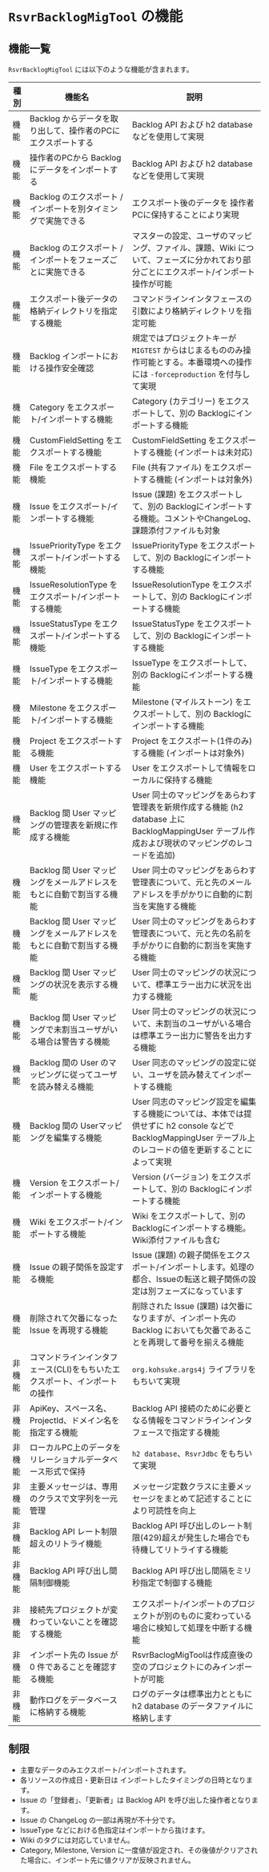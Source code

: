 # `RsvrBacklogMigTool` の機能

## 機能一覧

`RsvrBacklogMigTool` には以下のような機能が含まれます。

| 種別   | 機能名                | 説明 |
| ---   | ---                  | --- |
| 機能   | Backlog からデータを取り出して、操作者のPCにエクスポートする | Backlog API および h2 database などを使用して実現 |
| 機能   | 操作者のPCから Backlog にデータをインポートする | Backlog API および h2 database などを使用して実現 |
| 機能   | Backlog のエクスポート / インポートを別タイミングで実施できる | エクスポート後のデータを 操作者PCに保持することにより実現 |
| 機能   | Backlog のエクスポート / インポートをフェーズごとに実施できる | マスターの設定、ユーザのマッピング、ファイル、課題、Wiki について、フェーズに分かれており部分ごとにエクスポート/インポート操作が可能 |
| 機能   | エクスポート後データの格納ディレクトリを指定する機能 | コマンドラインインタフェースの引数により格納ディレクトリを指定可能 |
| 機能   | Backlog インポートにおける操作安全確認 | 規定ではプロジェクトキーが `MIGTEST` からはじまるもののみ操作可能とする。本番環境への操作には `-forceproduction` を付与して実現 |
| 機能   | Category をエクスポート/インポートする機能 | Category (カテゴリー) をエクスポートして、別の Backlogにインポートする機能 |
| 機能   | CustomFieldSetting をエクスポートする機能 | CustomFieldSetting をエクスポートする機能 (インポートは未対応) |
| 機能   | File をエクスポートする機能 | File (共有ファイル) をエクスポートする機能 (インポートは対象外) |
| 機能   | Issue をエクスポート/インポートする機能 | Issue (課題) をエクスポートして、別の Backlogにインポートする機能。コメントやChangeLog、課題添付ファイルも対象 |
| 機能   | IssuePriorityType をエクスポート/インポートする機能 | IssuePriorityType をエクスポートして、別の Backlogにインポートする機能 |
| 機能   | IssueResolutionType をエクスポート/インポートする機能 | IssueResolutionType をエクスポートして、別の Backlogにインポートする機能 |
| 機能   | IssueStatusType をエクスポート/インポートする機能 | IssueStatusType をエクスポートして、別の Backlogにインポートする機能 |
| 機能   | IssueType をエクスポート/インポートする機能 | IssueType をエクスポートして、別の Backlogにインポートする機能 |
| 機能   | Milestone をエクスポート/インポートする機能 | Milestone (マイルストーン) をエクスポートして、別の Backlogにインポートする機能 |
| 機能   | Project をエクスポートする機能 | Project をエクスポート(1件のみ)する機能 (インポートは対象外) |
| 機能   | User をエクスポートする機能 | User をエクスポートして情報をローカルに保持する機能 |
| 機能   | Backlog 間 User マッピングの管理表を新規に作成する機能 | User 同士のマッピングをあらわす管理表を新規作成する機能 (h2 database 上に BacklogMappingUser テーブル作成および現状のマッピングのレコードを追加) |
| 機能   | Backlog 間 User マッピングをメールアドレスをもとに自動で割当する機能 | User 同士のマッピングをあらわす管理表について、元と先のメールアドレスを手がかりに自動的に割当を実施する機能 |
| 機能   | Backlog 間 User マッピングをメールアドレスをもとに自動で割当する機能 | User 同士のマッピングをあらわす管理表について、元と先の名前を手がかりに自動的に割当を実施する機能 |
| 機能   | Backlog 間 User マッピングの状況を表示する機能 | User 同士のマッピングの状況について、標準エラー出力に状況を出力する機能 |
| 機能   | Backlog 間 User マッピングで未割当ユーザがいる場合は警告する機能 | User 同士のマッピングの状況について、未割当のユーザがいる場合は標準エラー出力に警告を出力する機能 |
| 機能   | Backlog 間の User のマッピングに従ってユーザを読み替える機能 | User 同志のマッピングの設定に従い、ユーザを読み替えてインポートする機能 |
| 機能   | Backlog 間の Userマッピングを編集する機能 | User 同志のマッピング設定を編集する機能については、本体では提供せずに h2 console などで BacklogMappingUser テーブル上のレコードの値を更新することによって実現 |
| 機能   | Version をエクスポート/インポートする機能 | Version (バージョン) をエクスポートして、別の Backlogにインポートする機能 |
| 機能   | Wiki をエクスポート/インポートする機能 | Wiki をエクスポートして、別の Backlogにインポートする機能。Wiki添付ファイルも含む |
| 機能   | Issue の親子関係を設定する機能 | Issue (課題) の親子関係をエクスポート/インポートします。処理の都合、Issueの転送と親子関係の設定は別フェーズになっています |
| 機能   | 削除されて欠番になった Issue を再現する機能 | 削除された Issue (課題) は欠番になりますが、インポート先の Backlog においても欠番であることを再現して番号を揃える機能 |
| 非機能 | コマンドラインインタフェース(CLI)をもちいたエクスポート、インポートの操作 | `org.kohsuke.args4j` ライブラリをもちいて実現 |
| 非機能 | ApiKey、スペース名、ProjectId、ドメイン名を指定する機能 | Backlog API 接続のために必要となる情報をコマンドラインインタフェースで指定する機能 |
| 非機能 | ローカルPC上のデータをリレーショナルデータベース形式で保持 | `h2 database`、`RsvrJdbc` をもちいて実現 |
| 非機能 | 主要メッセージは、専用のクラスで文字列を一元管理 | メッセージ定数クラスに主要メッセージをまとめて記述することにより可読性を向上 |
| 非機能 | Backlog API レート制限超えのリトライ機能 | Backlog API 呼び出しのレート制限(429)超えが発生した場合でも待機してリトライする機能 |
| 非機能 | Backlog API 呼び出し間隔制御機能 | Backlog API 呼び出し間隔をミリ秒指定で制御する機能 |
| 非機能 | 接続先プロジェクトが変わっていないことを確認する機能 | エクスポート/インポートのプロジェクトが別のものに変わっている場合に検知して処理を中断する機能 |
| 非機能 | インポート先の Issue が 0 件であることを確認する機能 | RsvrBaclogMigToolは作成直後の空のプロジェクトにのみインポートが可能 |
| 非機能 | 動作ログをデータベースに格納する機能 | ログのデータは標準出力とともに h2 database のデータファイルに格納します |

## 制限

- 主要なデータのみエクスポート/インポートされます。
- 各リソースの作成日・更新日は インポートしたタイミングの日時となります。
- Issue の「登録者」、「更新者」は Backlog API を呼び出した操作者となります。
- Issue の ChangeLog の一部は再現が不十分です。
- IssueType などにおける色指定はインポートから抜けます。
- Wiki のタグには対応していません。
- Category, Milestone, Version に一度値が設定され、その後値がクリアされた場合に、インポート先に値クリアが反映されません。
